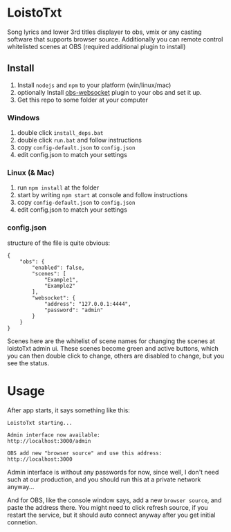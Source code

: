 # LoistoTxt
Song lyrics and lower 3rd titles displayer to obs, vmix or any casting software that supports browser source. Additionally you can remote control whitelisted scenes at OBS (required additional plugin to install)

## Install
    
1. Install `nodejs` and `npm` to your platform (win/linux/mac)
2. optionally Install [obs-websocket](https://github.com/Palakis/obs-websocket/releases) plugin to your obs and set it up.
3. Get this repo to some folder at your computer

### Windows

1. double click `install_deps.bat`
2. double click `run.bat` and follow instructions
3. copy `config-default.json` to `config.json`
4. edit config.json to match your settings

### Linux (& Mac)

1. run `npm install` at the folder
2. start by writing `npm start` at console and follow instructions
3. copy `config-default.json` to `config.json`
4. edit config.json to match your settings

### config.json

structure of the file is quite obvious:

    {
        "obs": {
            "enabled": false,
            "scenes": [
                "Example1",
                "Example2"
            ],
            "websocket": {
                "address": "127.0.0.1:4444",
                "password": "admin"
            }
        }
    }

Scenes here are the whitelist of scene names for changing the scenes at loistoTxt admin ui. These scenes become green and active buttons, which you can then double click to change, others are disabled to change, but you see the status.


# Usage

After app starts, it says something like this:
    
    LoistoTxt starting...
    
    Admin interface now available:
    http://localhost:3000/admin

    OBS add new "browser source" and use this address:
    http://localhost:3000


Admin interface is without any passwords for now, since well, I don't need such at our production, and you should run this at a private network anyway...

And for OBS, like the console window says, add a new `browser source`, and paste the address there. You might need to click refresh source, if you restart the service, but it should auto connect anyway after you get initial connetion.